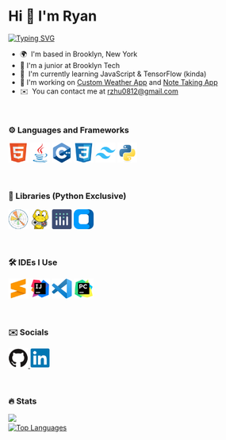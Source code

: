 # Hi 👋 I'm Ryan
<a href="https://www.github.com/rzhu-0812" target="_blank">
  <picture>
    <source media="(prefers-color-scheme: dark)" 
            srcset="https://readme-typing-svg.demolab.com?font=Fira+Code&size=16&pause=1000&color=ff6922&random=true&width=435&height=50&lines=3+Years+Coding+Experience+%F0%9F%92%BC;Student+Dev+%F0%9F%92%BB;Learning+and+Growing+%F0%9F%92%AA%F0%9F%8F%BB;Python+%2F+Java+Enthusiast+%F0%9F%90%8D%E2%98%95" />
    <source media="(prefers-color-scheme: light)" 
            srcset="https://readme-typing-svg.demolab.com?font=Fira+Code&size=16&pause=1000&color=2095ea&random=true&width=435&height=50&lines=3+Years+Coding+Experience+%F0%9F%92%BC;Student+Dev+%F0%9F%92%BB;Learning+and+Growing+%F0%9F%92%AA%F0%9F%8F%BB;Python+%2F+Java+Enthusiast+%F0%9F%90%8D%E2%98%95" />
    <img src="https://readme-typing-svg.demolab.com?font=Fira+Code&size=16&pause=1000&color=2095ea&random=true&width=435&height=25&lines=3+Years+Coding+Experience+%F0%9F%92%BC;Student+Dev+%F0%9F%92%BB;Learning+and+Growing+%F0%9F%92%AA%F0%9F%8F%BB;Python+%2F+Java+Enthusiast+%F0%9F%90%8D%E2%98%95" alt="Typing SVG" />
  </picture>
</a>

* 🌍  I'm based in Brooklyn, New York
* 🏫  I'm a junior at Brooklyn Tech
* 🧠  I'm currently learning JavaScript & TensorFlow (kinda)
* 🚀  I'm working on [Custom Weather App](http://github.com/rzhu-0812/Weather-App) and [Note Taking App](https://github.com/rzhu-0812/Note-Taking-App)
* ✉️  You can contact me at [rzhu0812@gmail.com](mailto:rzhu0812@gmail.com)

<br />

### ⚙️ Languages and Frameworks

<p align="left">
  <a href="https://developer.mozilla.org/en-US/docs/Glossary/HTML5" target="_blank" rel="noreferrer"><img src="https://github.com/rzhu-0812/rzhu-0812/blob/main/Logos/Languages/html5.png" width="40" height="40" alt="HTML5" /></a>
  <a href="https://www.oracle.com/java/" target="_blank" rel="noreferrer"><img src="https://github.com/rzhu-0812/rzhu-0812/blob/main/Logos/Languages/java.png" width="40" height="40" alt="Java" /></a>
  <a href="https://docs.microsoft.com/en-us/cpp/?view=msvc-170" target="_blank" rel="noreferrer"><img src="https://github.com/rzhu-0812/rzhu-0812/blob/main/Logos/Languages/cpp.png" width="40" height="40" alt="C++" /></a>
  <a href="https://www.w3.org/TR/CSS/#css" target="_blank" rel="noreferrer"><img src="https://github.com/rzhu-0812/rzhu-0812/blob/main/Logos/Languages/css3.png" width="40" height="40" alt="CSS3" /></a>
  <a href="https://tailwindcss.com/" target="_blank" rel="noreferrer"><img src="https://github.com/rzhu-0812/rzhu-0812/blob/main/Logos/Frameworks/tailwind.png" width="40" height="40" alt="TailwindCSS" /></a>
  <a href="https://www.python.org/" target="_blank" rel="noreferrer"><img src="https://github.com/rzhu-0812/rzhu-0812/blob/main/Logos/Languages/python.png" width="40" height="40" alt="Python" /></a>
</p>

<br />

### 📕 Libraries (Python Exclusive)

<a href="https://matplotlib.org/" target="_blank" rel="noreferrer"><img src="https://github.com/rzhu-0812/rzhu-0812/blob/main/Logos/Libraries/matplotlib.png" wodth="40" height="40" alt="MatPlotLib" /></a>
<a href="https://www.pygame.org/news" target="_blank" rel="noreferrer"><img src="https://github.com/rzhu-0812/rzhu-0812/blob/main/Logos/Libraries/pygame.png" wodth="40" height="40" alt="MatPlotLib" /></a>
<a href="https://plotly.com/" target="_blank" rel="noreferrer"><img src="https://github.com/rzhu-0812/rzhu-0812/blob/main/Logos/Libraries/plotly.png" width="40" height="40" alt="Plotly" /></a>
<a href="https://customtkinter.tomschimansky.com/" target="_blank" rel="noreferrer"><img src="https://github.com/rzhu-0812/rzhu-0812/blob/main/Logos/Libraries/customtkinter.png" width="40" height="40" alt="Plotly" /></a>

<br />

### 🛠️ IDEs I Use

<p align="left">
  <a href="https://www.sublimetext.com/" target="_blank" rel="noreferrer"><img src="https://github.com/rzhu-0812/rzhu-0812/blob/main/Logos/IDEs/sublime.png" width="40" height="40" alt="VS Code" /></a>
  <a href="https://www.jetbrains.com/idea/" target="_blank" rel="noreferrer"><img src="https://github.com/rzhu-0812/rzhu-0812/blob/main/Logos/IDEs/intellij.png" width="40" height="40" alt="Sublime Text" /></a>
  <a href="https://code.visualstudio.com/" target="_blank" rel="noreferrer"><img src="https://github.com/rzhu-0812/rzhu-0812/blob/main/Logos/IDEs/vscode.png" width="40" height="40" alt="VS Code" /></a>
  <a href="https://www.jetbrains.com/pycharm/" target="_blank" rel="noreferrer"><img src="https://github.com/rzhu-0812/rzhu-0812/blob/main/Logos/IDEs/pycharm.png" width="40" height="40" alt="Sublime Text" /></a>
</p>

<br />

### ✉️ Socials

<p align="left">   
  <a href="https://www.github.com/rzhu-0812" target="_blank" rel="noreferrer">
    <picture>
      <source media="(prefers-color-scheme: dark)" srcset="https://github.com/rzhu-0812/rzhu-0812/blob/main/Logos/Social/github-dark.png" />
      <source media="(prefers-color-scheme: light)" srcset="https://github.com/rzhu-0812/rzhu-0812/blob/main/Logos/Social/github.png" /> <img src="https://github.com/rzhu-0812/rzhu-0812/blob/main/Logos/Social/github.png" width="40" height="40" />
    </picture>
  </a>
  <a href="https://www.linkedin.com/in/ryan-zhu-b1310532a" target="_blank" rel="noreferrer">
    <img src="https://github.com/rzhu-0812/rzhu-0812/blob/main/Logos/Social/linkedin.png" width="40" height="40" />
  </a>
</p>

<br />

### 🔥 Stats

<p>
  <a href="https://www.github.com/rzhu-0812" target="_blank">
    <picture>
      <source media="(prefers-color-scheme: dark)" srcset="https://github-readme-streak-stats.herokuapp.com?user=rzhu-0812&theme=dark&background=0d1217&fire=ff6922&currStreakLabel=ff6922&hide_border=true" />
      <source media="(prefers-color-scheme: light)" srcset="https://github-readme-streak-stats.herokuapp.com?user=rzhu-0812&fire=2095ea&ring=4fc2e9&currStreakLabel=2095ea&hide_border=true" />
      <img src="https://github-readme-streak-stats.herokuapp.com?user=rzhu-0812&hide_border=true" />
    </picture> 
  </a>
  <br />
  <a href="https://www.github.com/rzhu-0812" target="_blank">
    <picture>
      <source media="(prefers-color-scheme: dark)" 
              srcset="https://github-readme-stats.vercel.app/api/top-langs/?username=rzhu-0812&langs_count=10&title_color=ff6922&text_color=ffffff&icon_color=facc15&bg_color=0d1217&hide_border=true&locale=en&custom_title=Top%20%Languages" />
      <source media="(prefers-color-scheme: light)" 
              srcset="https://github-readme-stats.vercel.app/api/top-langs/?username=rzhu-0812&langs_count=10&title_color=2095ea&text_color=1c1917&icon_color=facc15&bg_color=ffffff&hide_border=true&locale=en&custom_title=Top%20%Languages" />
      <img src="https://github-readme-stats.vercel.app/api/top-langs/?username=rzhu-0812&langs_count=10&title_color=2095ea&text_color=1c1917&icon_color=facc15&bg_color=1c1917&hide_border=true&locale=en&custom_title=Top%20%Languages" alt="Top Languages" />
    </picture>
  </a>
</p>
